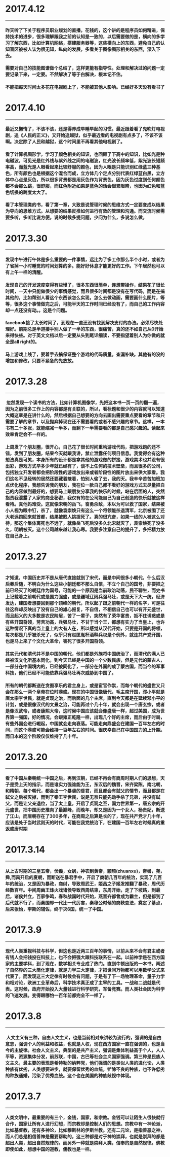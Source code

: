 # 2017.4.12
*************
#### 昨天听了下关于程序员职业规划的直播，花钱的，这个讲的是程序员如何精进，保持技术的进步，很多理解跟我之前的认知是一致的，以后需要做的是，横向的多学习了解东西，比如计算机网络，搭建服务器等，这些横向上的东西，避免自己的认知盲区被被人认为很无知，纵向的发展，多看关于图像图形相关的东西，深入下去。
#### 需要对自己的技能图谱做个总结了，这样更能有指导性。处理和解决过的问题一定要记录下来，一定要。不然解决了等于白解决，根本记不住。
#### 不能把每天时间太多花在电视剧上了，不能被其他人影响。已经好多天没有看书了


# 2017.4.10
*************
#### 最近又懒惰了，不该不该，还是得养成早睡早起的习惯。最近跟着看了鬼吹灯电视剧，追《人民的正义》，又开始追越狱，似乎最近看的电视剧有点多了，不该不该啊。决定除了人民和越狱，这个时间里不再看其他电视剧了。
#### 看了计算机图形学，学习了颜色相关的知识，也回顾了下高中的知识，比如光是种电磁波，可见光是红外线与紫外线之间的电磁波，红光波长频率低，紫光波长短频率高，而蓝光是人眼看起来比较舒服的颜色，因为人眼是只能识别红绿蓝三种基色，所有颜色也是根据这个混合而成，立方体几个定点分别代表红绿蓝白黑，立方体中心点是灰色，所以很多背景都是用灰色作为背景色，因为灰色过度到任何颜色都不会那么跳，很舒服，而红色附近如果是蓝色的话会很累眼睛，也因为红色和蓝色切换的跨度太大了。
#### 看了本管理类的书，看了第一章，大致是说管理时候的思维方式一定要变成以结果为导向的思维方式。从想要的结果反推如何进行有效的管理和沟通。而交流时候需要多听，多听比说方便。说的时候多提问题，少问为什么，多说怎么做。


# 2017.3.30
*************
#### 发现中午进行午休是多么重要的一件事情，远比为了多工作那么半个小时，或者为了省掉一小时睡觉的时间划算的多。能好好休息才能更好的工作。下午居然也可以有上午一样的清醒。
#### 发现自己的开发速度变得有些慢了，很多东西很简单，连想带操作，结果花了很长时间，一天中只能做很少的事情感觉，而且很多时间都是没有在写代码，而是在搞其他的，比如帮别人看这个东西该怎么实现，怎么去做动画，需要画什么图片，等等，很多这个事情做完之后，可能半天的工作时间已经没有了，而自己的工作内容却一点还没有动。。这是个问题。
#### facebook接了太长时间了，到现在一直还没有找到解决支付的办法。必须尽快处理好。前期总是半道接手别人做了一半的东西，很痛苦，真的还不如自己从0开始来得快些。对于英文文档以后一定要从头到尾详细读，不要指望着别人为你做的就全是all right的。
#### 马上游戏上线了，要着手去搞保证整个游戏的代码质量。查漏补缺。其他有的没的增加和修改，只要不紧急的先放放。


# 2017.3.28
*************
####  忽然发现一个读书的方法，比如计算机图像学，先把这本书一页一页的翻一遍，因为之前很多工作上的内容都是有关联的，所以，看标题和很少的内容就可以知道大概这章是在讲什么的，然后根据自己想要的方向去画出需要重点要看的章节和只需要了解的章节，以及抛弃掉现在还不需要看的或者不感兴趣的章节。这样，一本书有二十多张，就能缩减一半多，而剩下一半需要看的都是自己感兴趣的。读起来效率肯定会不一样的。
#### 上周发了个朋友圈，很开心，自己花了很长时间重构游戏代码，把游戏跑的还不错，发到了朋友圈，结果今天就跟我讲，禁止泄露任何项目信息。我觉得会有这种想法真是可笑，本身所有的设计都是拿其他的游戏做的拼接，游戏美术也并没有很出彩，游戏方式早多少年就已经有了，谈不上任何的技术壁垒，而且很多的公司，包括独立开发者都会把阶段性的游戏放出来或者阶段性的图片放出来供大家看。我们这名不见经转的居然还要藏着掖着，怕别人偷了去，我的天。我辛辛苦苦加班加点优化程序，我想告诉我的朋友，我在位一款自己都不看好的游戏方式去尽量把自己的内容做到最好的，想要马上跟朋友分享我的快乐的时候，站在后面的人，突然指责我泄露了人家的商业秘密，我仅有的在公司能自己为自己创造的快乐就被这样看待。真他妈难受。这就像宋朝的岳飞，奋勇杀敌，本以为可以救了国家，结果被小人视为眼中钉，杀了，就像袁崇焕只有这么一个将领能杀退清军，北京被围了还大老远跑回来就首都，结果被贱人挑拨死了。真的很亢奋，如果一线的人被这么对待，那这个集体离死也不远了，就像岳飞死后没多久北宋就灭了，袁崇焕死了没多久，明朝被灭。这个公司越来越让我心寒。我要多注意自己的提升了，多把精力放在自己身上。
# 2017.3.27
*************
#### 才知道，中国历史并不是从唐代直接就到了宋代，而是中间很多小朝代，什么后汉后秦后随，不明白为什么这些小朝廷都不那么自信，不立个自己的国号，非要把之前已经灭了的朝廷作为国号，可能的一个原因是当前政治动荡，民不聊生，而史书上记载着之前朝代或是国力强盛，或是疆域辽阔兵强马壮，或是天下大一统，经济发达，建国者想要回到那个顶峰的朝代，所以起了跟之前朝代一样的名字，可是往往这样却反映出了没有自己的雄心报复，不自信，不相信自己也可以有开元盛世，而且起义的大多数是农民阶层，苦了一辈子，突然有了荣华富贵，抵不住诱惑或是有些开国将领，劳苦功高，兵强马壮，不甘于当个王，都想有实力了当皇上，也许这种情况下真的当上皇上的大有人在，所以感觉从汉代开始，只要是开国的将领，每次都是几乎被杀光了，似乎只有赵匡胤杯酒释兵权是个例外，就连共产党开国，也是马上来了个文化大革命，害死了很多开国将领。
#### 其实元代和清代并不是中国的朝代，他们都是外族将中国统治了，而清代的满人已经被汉文化所基本同化，到今天已经是中国的一个少数民族，但是元代的蒙古人，一部分在中国境内的，已经被同化了，一部分在外面的成了蒙古国，而当今的军事科技，他们已经不可能依靠兵强马壮再次威胁到中国了。
#### 所有的朝代都断送在贪图享乐的君主身上，或是宦官作祟，而每个朝代的盛世又只会在那么一两个皇帝在位时鼎盛。现在的中国很像唐代，毛主席开国，邓小平就是唐太宗李世民，就是贞观之治，而后面的几个主席，直到今天都是在延续邓小平的计划，或是很像汉代的文景之治，可能再过个几十年，就会出现一个唐玄宗，或者是像汉武帝，或者康熙大帝，这时候中国应该就会像盛唐一样，超过美国，成为世界第一强国，好的情况，会跟雍正乾隆一样，出现几个好的主席，而后由于时局，有些外国会进行崛起，中国就会走向衰落。可能走向鼎盛会在建国一百年左右的时间，而这个鼎盛可能会维持一百年左右的时间。很庆幸自己在中国国力的上升期。而日本的这个阶段仅仅维持了几十年。
# 2017.3.20
*************
#### 看了中国从秦朝统一中国之后，再到汉朝，已经不再会有商周时期人们的思想，天子是受上天的指示，而是谁实力强谁能为王，东汉后的魏晋，宋齐梁陈，南北朝，和隋朝，每个朝代，都会出一个暴虐的昏君，而且都会有弑父的情节，而且都是在弑父之后被灭掉，而到了秦王李世民，说是无奈只能先动手杀了兄弟，并没有弑父，而是让父亲退位，当了太上皇，开启了贞观之至，国力世界第一，唐玄宗的开元盛世，把中国历史推向了最巅峰，而晚年，却又是因为一个女人，杨贵妃，断送了江山，而唐朝存在了300多年，在商周之后算是长的了，现在共产党才几十年，应该是处于当时武则天的时代，可能在我党统治下，在建国一百年左右时候真的重返盛唐时期
# 2017.3.14
**************
#### 从上古时期的三皇五帝，伏羲，女娲，神农到黄帝，颛顼(zhuanxu)，帝喾，尧，舜,而禹开启的夏朝，而断送在暴君手中，开启了商朝几百年的统治，实现了几百年的统治，又是因为暴政，商纣，导致周武王，姬昌之子姬发推翻了暴政，周代历经数百年。中间周幽王烽火戏诸侯导致西周结束，东周开始，走了下坡路，到最后，诸侯并立，百家争鸣，春秋战国时代开始，燕晋齐都曾成为霸主，但是都到了后代就不行了，而秦国却一代比一代厉害，秦穆公时候的商鞅变法，奠定了基点，后来张怡，李斯的辅佐，终于灭6国，统一了中国。
# 2017.3.9
**************
#### 现代人类重视科技与科学，但这也是近两三百年的事情，以前从来不会有君主或者有钱人会把钱投在科技上，也不会把强大跟科技联系在一起。以前神学是在西方国家的主要学科，到了现在，数学相关专业成了热门。直到牛顿出版的一本书，阐述了自然界的三大简化定律，就是力学三大定律，才把世间万物都可以用数学公式来代表了。而发现这三大定律有时候会有问题，于是有了下一场物理革命，量子力学和相对论，欧洲工业革命后，科学技术真正成了主宰的工具。一战和二战就是代表。这时候，政府开始投入大量钱进行科学研究，军备竞赛。而人类社会因为科学的飞速发展。变得跟哪怕一百年前都完全不一样了。
# 2017.3.8
**************
####  人文主义有三种，自由人文主义，也是当前相对来讲较为流行的，强调的是自由意志，强调个人的利益和权益，也就是人权，现在西方国家一直在强调的，也是当今的主旋律。社会人文主义，典型的是共产主义，强调是集体利益高于个人，人人平等，资源集体分发，前苏联，中国，古巴等社会主义国家强调。第三种是民族人文主义，最主要的表现是希特勒的纳粹党，他们强调的是类似人类的进化论，人类种族有优劣，人类想要进步，就要保留优秀的血统，铲除不良的种族，也不许低劣的种族通婚，污染了优秀血统。这个也在美国的种族歧视中体现。
# 2017.3.7
**************
#### 人类文明中，最重要的有三个，金钱，国家，和宗教。金钱可以让陌生人很快就行合作，国家让所有人进行幻想，而宗教却是控制人们的思想。宗教中有一神论派，比如基督教，还有多神论，比如穆斯林的伊斯兰教。还有二元论，是指善恶之神，而人们总是相信善神是需要帮助的，这三种都是对于神的崇拜，也就是崇拜的都是超出人类，超出自然规律的。而另外一种就是崇拜人类，信奉的是自然规律。佛教即使如此，想想中国的道教，儒教也是一样。
